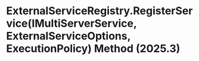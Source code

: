 # ExternalServiceRegistry.RegisterService(IMultiServerService, ExternalServiceOptions, ExecutionPolicy) Method (2025.3)

﻿